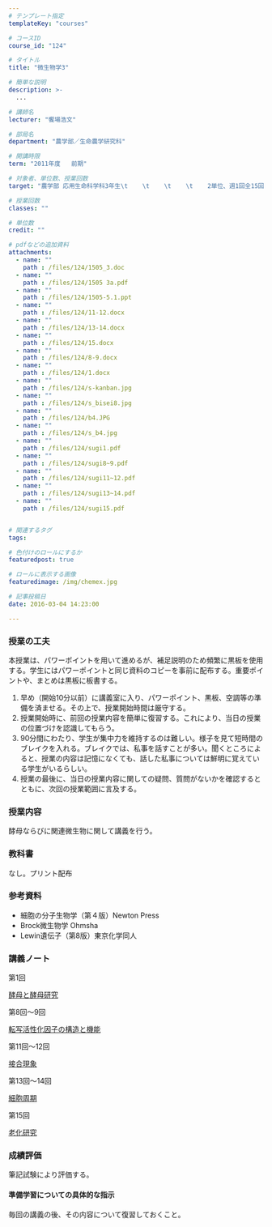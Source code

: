 ```yaml
---
# テンプレート指定
templateKey: "courses"

# コースID
course_id: "124"

# タイトル
title: "微生物学3"

# 簡単な説明
description: >-
  ...

# 講師名
lecturer: "饗場浩文"

# 部局名
department: "農学部／生命農学研究科"

# 開講時限
term: "2011年度	前期"

# 対象者、単位数、授業回数
target: "農学部 応用生命科学科3年生\t    \t    \t    \t    2単位、週1回全15回\t    \t    "

# 授業回数
classes: ""

# 単位数
credit: ""

# pdfなどの追加資料
attachments: 
  - name: "" 
    path : /files/124/1505_3.doc
  - name: "" 
    path : /files/124/1505 3a.pdf
  - name: "" 
    path : /files/124/1505-5.1.ppt
  - name: "" 
    path : /files/124/11-12.docx
  - name: "" 
    path : /files/124/13-14.docx
  - name: "" 
    path : /files/124/15.docx
  - name: "" 
    path : /files/124/8-9.docx
  - name: "" 
    path : /files/124/1.docx
  - name: "" 
    path : /files/124/s-kanban.jpg
  - name: "" 
    path : /files/124/s_bisei8.jpg
  - name: "" 
    path : /files/124/b4.JPG
  - name: "" 
    path : /files/124/s_b4.jpg
  - name: "" 
    path : /files/124/sugi1.pdf
  - name: "" 
    path : /files/124/sugi8~9.pdf
  - name: "" 
    path : /files/124/sugi11~12.pdf
  - name: "" 
    path : /files/124/sugi13~14.pdf
  - name: "" 
    path : /files/124/sugi15.pdf


# 関連するタグ
tags:

# 色付けのロールにするか
featuredpost: true

# ロールに表示する画像
featuredimage: /img/chemex.jpg

# 記事投稿日
date: 2016-03-04 14:23:00

---
```


### 授業の工夫

本授業は、パワーポイントを用いて進めるが、補足説明のため頻繁に黒板を使用する。学生にはパワーポイントと同じ資料のコピーを事前に配布する。重要ポイントや、まとめは黒板に板書する。

  1. 早め（開始10分以前）に講義室に入り、パワーポイント、黒板、空調等の準備を済ませる。その上で、授業開始時間は厳守する。
  2. 授業開始時に、前回の授業内容を簡単に復習する。これにより、当日の授業の位置づけを認識してもらう。
  3. 90分間にわたり、学生が集中力を維持するのは難しい。様子を見て短時間のブレイクを入れる。ブレイクでは、私事を話すことが多い。聞くところによると、授業の内容は記憶になくても、話した私事については鮮明に覚えている学生がいるらしい。
  4. 授業の最後に、当日の授業内容に関しての疑問、質問がないかを確認するとともに、次回の授業範囲に言及する。

### 授業内容

酵母ならびに関連微生物に関して講義を行う。 

### 教科書

なし。プリント配布 

### 参考資料

  * 細胞の分子生物学（第４版）Newton Press
  * Brock微生物学 Ohmsha
  * Lewin遺伝子（第8版）東京化学同人

### 講義ノート

第1回 


[酵母と酵母研究](/files/124/sugi1.pdf) 

第8回〜9回 


[転写活性化因子の構造と機能](/files/124/sugi8~9.pdf) 

第11回〜12回 


[接合現象](/files/124/sugi11~12.pdf) 

第13回〜14回 


[細胞周期](/files/124/sugi13~14.pdf) 

第15回 


[老化研究](/files/124/sugi15.pdf) 

### 成績評価

筆記試験により評価する。

#### 準備学習についての具体的な指示

毎回の講義の後、その内容について復習しておくこと。
